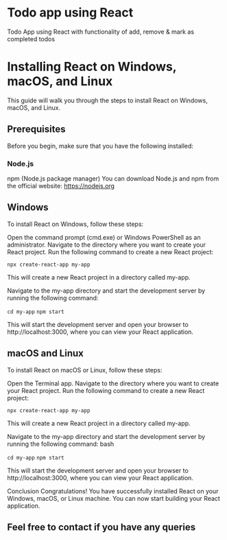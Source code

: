 # Todo app using React
Todo App using React with functionality of add, remove & mark as completed todos

# Installing React on Windows, macOS, and Linux
This guide will walk you through the steps to install React on Windows, macOS, and Linux.

## Prerequisites
Before you begin, make sure that you have the following installed:

### Node.js
npm (Node.js package manager)
You can download Node.js and npm from the official website: https://nodejs.org

## Windows
To install React on Windows, follow these steps:

Open the command prompt (cmd.exe) or Windows PowerShell as an administrator.
Navigate to the directory where you want to create your React project.
Run the following command to create a new React project:

```npx create-react-app my-app```

This will create a new React project in a directory called my-app.

Navigate to the my-app directory and start the development server by running the following command:

```cd my-app```
```npm start```

This will start the development server and open your browser to http://localhost:3000, where you can view your React application.

## macOS and Linux
To install React on macOS or Linux, follow these steps:

Open the Terminal app.
Navigate to the directory where you want to create your React project.
Run the following command to create a new React project:

```npx create-react-app my-app```

This will create a new React project in a directory called my-app.

Navigate to the my-app directory and start the development server by running the following command:
bash

```cd my-app```
```npm start```

This will start the development server and open your browser to http://localhost:3000, where you can view your React application.

Conclusion
Congratulations! You have successfully installed React on your Windows, macOS, or Linux machine. You can now start building your React application.

## Feel free to contact if you have any queries
